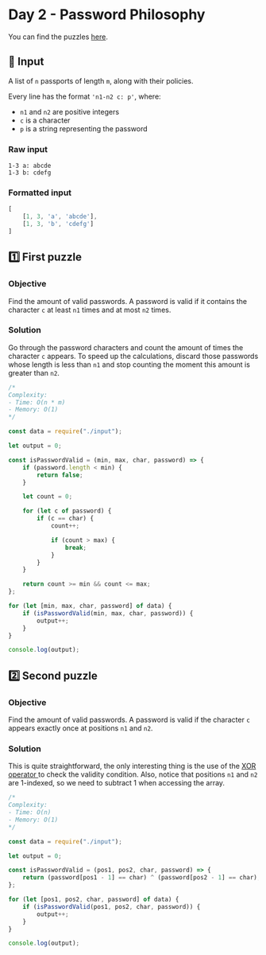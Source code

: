 # Day 2 - Password Philosophy

You can find the puzzles [here](https://adventofcode.com/2020/day/2).

## 📄 Input

A list of `n` passports of length `m`, along with their policies. 

Every line has the format `'n1-n2 c: p'`, where:

- `n1` and `n2` are positive integers
- `c` is a character
- `p` is a string representing the password

### Raw input

```
1-3 a: abcde
1-3 b: cdefg
```

### Formatted input

```js
[
    [1, 3, 'a', 'abcde'],
    [1, 3, 'b', 'cdefg']
]
```

## 1️⃣ First puzzle

### Objective

Find the amount of valid passwords. A password is valid if it contains the character `c` at least `n1` times and at most `n2` times.

### Solution

Go through the password characters and count the amount of times the character `c` appears. To speed up the calculations, discard those passwords whose length is less than `n1` and stop counting the moment this amount is greater than `n2`.

```js
/*
Complexity:
- Time: O(n * m)
- Memory: O(1)
*/

const data = require("./input");

let output = 0;

const isPasswordValid = (min, max, char, password) => {
	if (password.length < min) {
		return false;
	}

	let count = 0;

	for (let c of password) {
		if (c == char) {
			count++;

			if (count > max) {
				break;
			}
		}
	}

	return count >= min && count <= max;
};

for (let [min, max, char, password] of data) {
	if (isPasswordValid(min, max, char, password)) {
		output++;
	}
}

console.log(output);
```

## 2️⃣ Second puzzle

### Objective

Find the amount of valid passwords. A password is valid if the character `c` appears exactly once at positions `n1` and `n2`.

### Solution

This is quite straightforward, the only interesting thing is the use of the [XOR operator ](https://developer.mozilla.org/en-US/docs/Web/JavaScript/Reference/Operators/Bitwise_XOR) to check the validity condition. Also, notice that positions `n1` and `n2` are 1-indexed, so we need to subtract 1 when accessing the array.

```js
/*
Complexity:
- Time: O(n)
- Memory: O(1)
*/

const data = require("./input");

let output = 0;

const isPasswordValid = (pos1, pos2, char, password) => {
	return (password[pos1 - 1] == char) ^ (password[pos2 - 1] == char);
};

for (let [pos1, pos2, char, password] of data) {
	if (isPasswordValid(pos1, pos2, char, password)) {
		output++;
	}
}

console.log(output);
```